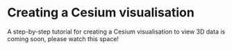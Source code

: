 # Creating a Cesium visualisation

A step-by-step tutorial for creating a Cesium visualisation to view 3D data is coming soon, please watch this space!